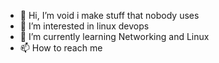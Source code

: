 - 👋 Hi, I’m void i make stuff that nobody uses
- 👀 I’m interested in linux devops
- 🌱 I’m currently learning Networking and Linux
- 📫 How to reach me 

<!---
vo1d-7bin/vo1d-7bin is a ✨ special ✨ repository because its `README.md` (this file) appears on your GitHub profile.
You can click the Preview link to take a look at your changes.
--->
